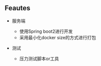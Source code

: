 ## Feautes
- 服务端
    - 使用Spring boot2进行开发
    - 采用最小化docker size的方式进行打包
    
    
- 测试
    - 压力测试脚本or工具
    
    
    
